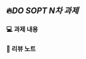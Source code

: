 ## 🔥*DO SOPT N차 과제*

### 💻 과제 내용
<!-- 과제 내용을 자유롭게 적어주세요. -->

### 📝 리뷰 노트
<!-- 질문이나 리뷰어들이 특별히 더 봐줬으면 하는 사항이 있다면 적어주세요. -->
